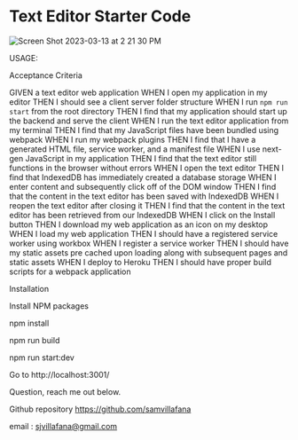 # Text Editor Starter Code

![Screen Shot 2023-03-13 at 2 21 30 PM](https://user-images.githubusercontent.com/113561586/224794434-f34e4ec7-ec70-4bf7-a435-ae25f5d20f64.png)

USAGE:

Acceptance Criteria

GIVEN a text editor web application
WHEN I open my application in my editor
THEN I should see a client server folder structure
WHEN I run `npm run start` from the root directory
THEN I find that my application should start up the backend and serve the client
WHEN I run the text editor application from my terminal
THEN I find that my JavaScript files have been bundled using webpack
WHEN I run my webpack plugins
THEN I find that I have a generated HTML file, service worker, and a manifest file
WHEN I use next-gen JavaScript in my application
THEN I find that the text editor still functions in the browser without errors
WHEN I open the text editor
THEN I find that IndexedDB has immediately created a database storage
WHEN I enter content and subsequently click off of the DOM window
THEN I find that the content in the text editor has been saved with IndexedDB
WHEN I reopen the text editor after closing it
THEN I find that the content in the text editor has been retrieved from our IndexedDB
WHEN I click on the Install button
THEN I download my web application as an icon on my desktop
WHEN I load my web application
THEN I should have a registered service worker using workbox
WHEN I register a service worker
THEN I should have my static assets pre cached upon loading along with subsequent pages and static assets
WHEN I deploy to Heroku
THEN I should have proper build scripts for a webpack application



Installation


Install NPM packages

npm install


npm run build


npm run start:dev


Go to http://localhost:3001/
    
    
Question, reach me out below.


Github repository https://github.com/samvillafana


email : sjvillafana@gmail.com

